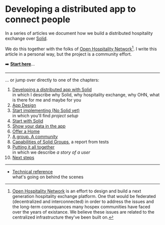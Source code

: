# Developing a distributed app to connect people

In a series of articles we document how we build a distributed hospitality exchange over [Solid](https://solidproject.org).

We do this together with the folks of [Open Hospitality Network](https://openhospitality.network/)[^ohn]. I write this article in a personal way, but the project is a community effort.

[^ohn]: [Open Hospitality Network](https://openhospitality.network/) is an effort to design and build a next generation hospitality exchange platform. One that would be federated (decentralized and interconnected) in order to address the issues and the long-term consequances many hospex communities have faced over the years of existance. We believe these issues are related to the centralized infrastructure they've been built on.

:arrow_right: **[Start here](intro.md)**...

---
[comment]: <> (I enjoyed the mystery of unknowing "what happened next" but I believe many people may prefer to know what to expect before starting to read, so you may consider to add an overview here)
... or jump over directly to one of the chapters:

1. [Developing a distributed app with Solid](intro.md) \
   in which I describe why Solid, why hospitality exchange, why OHN, what is there for me and maybe for you
2. [App Design](app-design.md)
3. [Start implementing (No Solid yet)](start.md) \
   in which you'll find *project setup*
4. [Start with Solid](solid-start.md)
5. [Show your data in the app](my-profile.md)
6. [Offer a Home](offer.md)
7. [A group. A community](group-community.md)
8. [Capabilities of Solid Groups](group-test.md), a report from tests
9. [Putting it all together](all-together.md) \
   in which we describe *a story of a user*
10. [Next steps](next-steps.md)

---

- [Technical reference](reference.md) \
  what's going on behind the scenes
